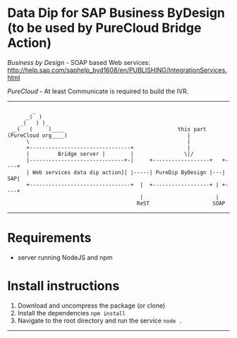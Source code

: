 Data Dip for SAP Business ByDesign (to be used by PureCloud Bridge Action)
============================


*Business by Design* - SOAP based Web services:
http://help.sap.com/saphelp_byd1608/en/PUBLISHING/IntegrationServices.html

*PureCloud* - At least Communicate is required to build the IVR.

------------
```
        _
      _(  )
    _(   ) )_
 __(   (     )____                                    this part
(PureCloud org____)                                      |
      \                                                  |
      +--------------------------------+                 |
      |         Bridge server |        |                \|/
      |------------------------------+-|     +------------------+   +----+
      | Web services data dip action]| |-----| PureDip ByDesign |---| SAP|
      +--------------------------------+  |  +------------------+ | +----+
                                          |                       |
                                         ReST                    SOAP

```
-----------
# Requirements
- server running NodeJS and npm

# Install instructions
1) Download and uncompress the package (or clone)
2) Install the  dependencies `npm install`
3) Navigate to the root directory and run the service `node .` 

-----------------
